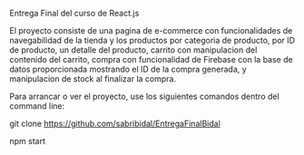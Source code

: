 Entrega Final del curso de React.js

El proyecto consiste de una pagina de e-commerce con funcionalidades de navegabilidad de la tienda y los productos por categoria de producto, por ID de producto, un detalle del producto, carrito con manipulacion del contenido del carrito, compra con funcionalidad de Firebase con la base de datos proporcionada mostrando el ID de la compra generada, y manipulacion de stock al finalizar la compra.

Para arrancar o ver el proyecto, use los siguientes comandos dentro del command line:

git clone https://github.com/sabribidal/EntregaFinalBidal

npm start